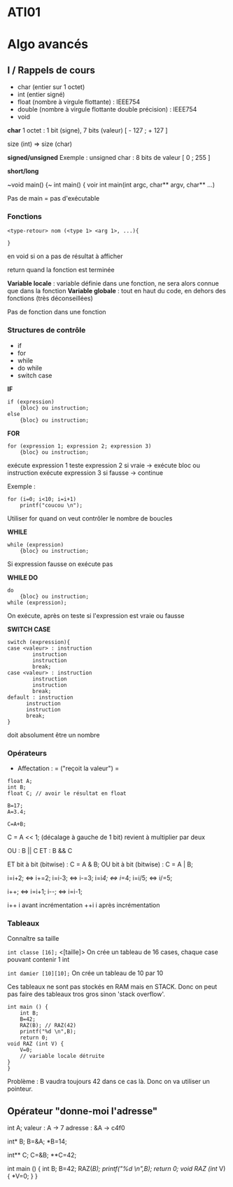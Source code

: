 ATI01
==

# Algo avancés
## I / Rappels de cours
* char (entier sur 1 octet)
* int (entier signé)
* float (nombre à virgule flottante) : IEEE754
* double (nombre à virgule flottante double précision) : IEEE754
* void

**char**
1 octet : 1 bit (signe), 7 bits (valeur)
[ - 127 ; + 127 ]

size (int) => size (char)

**signed/unsigned**
Exemple : unsigned char : 8 bits de valeur [ 0 ; 255 ]

**short/long**

~void main() {~
int main() {
voir int main(int argc, char** argv, char** ...)

Pas de main = pas d'exécutable

### Fonctions
```
<type-retour> nom (<type 1> <arg 1>, ...){

}
```

<type-retour> en void si on a pas de résultat à afficher

return <valeur> quand la fonction est terminée

**Variable locale** : variable définie dans une fonction, ne sera alors connue que dans la fonction
**Variable globale** : tout en haut du code, en dehors des fonctions (très déconseillées)

Pas de fonction dans une fonction 

### Structures de contrôle
* if
* for
* while
* do while
* switch case

**IF**
```
if (expression)
	{bloc} ou instruction;
else
	{bloc} ou instruction; 
```

**FOR**
```
for (expression 1; expression 2; expression 3)
	{bloc} ou instruction;
```

exécute expression 1
teste expression 2
si vraie -> exécute bloc ou instruction
	exécute expression 3
si fausse -> continue

Exemple :
```
for (i=0; i<10; i=i+1)
	printf("coucou \n");
```

Utiliser for quand on veut contrôler le nombre de boucles

**WHILE**
```
while (expression)
	{bloc} ou instruction;
```

Si expression fausse on exécute pas

**WHILE DO**
```
do
	{bloc} ou instruction;
while (expression);
```

On exécute, après on teste si l'expression est vraie ou fausse

**SWITCH CASE**
```
switch (expression){
case <valeur> : instruction
		instruction
		instruction
		break;
case <valeur> : instruction
		instruction
		instruction
		break;
default : instruction
	  instruction
	  instruction
	  break;
}
```

<valeur> doit absolument être un nombre

### Opérateurs
* Affectation : = ("reçoit la valeur")
<variable> = <expression>

```
float A;
int B;
float C; // avoir le résultat en float

B=17;
A=3.4;

C=A+B;
```

C = A << 1; (décalage à gauche de 1 bit) revient à multiplier par deux

OU : B || C
ET : B && C

ET bit à bit (bitwise) : C = A & B;
OU bit à bit (bitwise) : C = A | B;

i=i+2; <=> i+=2;
i=i-3; <=> i-=3;
i=i*4; <=> i*=4;
i=i/5; <=> i/=5;

i++; <=> i=i+1;
i--; <=> i=i-1;

i++ i avant incrémentation
++i i après incrémentation

### Tableaux
Connaître sa taille

```int classe [16];```
<type> <nom> <[taille]>
On crée un tableau de 16 cases, chaque case pouvant contenir 1 int 


```int damier [10][10];```
On crée un tableau de 10 par 10

Ces tableaux ne sont pas stockés en RAM mais en STACK. Donc on peut pas faire des tableaux tros gros sinon 'stack overflow'.

```
int main () {
	int B;
	B=42;
	RAZ(B); // RAZ(42)
	printf("%d \n",B);
	return 0;
void RAZ (int V) {
	V=0;
	// variable locale détruite
}
}
```

Problème : B vaudra toujours 42 dans ce cas là.
Donc on va utiliser un pointeur. 

## Opérateur "donne-moi l'adresse"
int A; 
valeur : A -> 7
adresse : &A -> c4f0

int* B;
B=&A;
*B=14;

int** C;
C=&B;
**C=42;

int main () {
        int B;
        B=42;
        RAZ(*B);
        printf("%d \n",B);
        return 0;
void RAZ (int* V) {
        *V=0;
}
}
